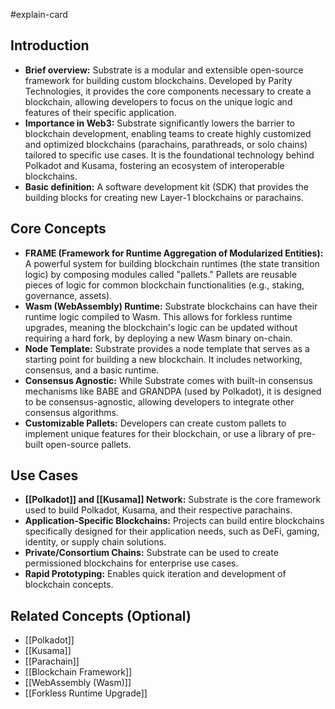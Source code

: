 #explain-card

## Introduction

- **Brief overview:** Substrate is a modular and extensible open-source framework for building custom blockchains. Developed by Parity Technologies, it provides the core components necessary to create a blockchain, allowing developers to focus on the unique logic and features of their specific application.
- **Importance in Web3:** Substrate significantly lowers the barrier to blockchain development, enabling teams to create highly customized and optimized blockchains (parachains, parathreads, or solo chains) tailored to specific use cases. It is the foundational technology behind Polkadot and Kusama, fostering an ecosystem of interoperable blockchains.
- **Basic definition:** A software development kit (SDK) that provides the building blocks for creating new Layer-1 blockchains or parachains.

## Core Concepts

- **FRAME (Framework for Runtime Aggregation of Modularized Entities):** A powerful system for building blockchain runtimes (the state transition logic) by composing modules called "pallets." Pallets are reusable pieces of logic for common blockchain functionalities (e.g., staking, governance, assets).
- **Wasm (WebAssembly) Runtime:** Substrate blockchains can have their runtime logic compiled to Wasm. This allows for forkless runtime upgrades, meaning the blockchain's logic can be updated without requiring a hard fork, by deploying a new Wasm binary on-chain.
- **Node Template:** Substrate provides a node template that serves as a starting point for building a new blockchain. It includes networking, consensus, and a basic runtime.
- **Consensus Agnostic:** While Substrate comes with built-in consensus mechanisms like BABE and GRANDPA (used by Polkadot), it is designed to be consensus-agnostic, allowing developers to integrate other consensus algorithms.
- **Customizable Pallets:** Developers can create custom pallets to implement unique features for their blockchain, or use a library of pre-built open-source pallets.

## Use Cases

- **[[Polkadot]] and [[Kusama]] Network:** Substrate is the core framework used to build Polkadot, Kusama, and their respective parachains.
- **Application-Specific Blockchains:** Projects can build entire blockchains specifically designed for their application needs, such as DeFi, gaming, identity, or supply chain solutions.
- **Private/Consortium Chains:** Substrate can be used to create permissioned blockchains for enterprise use cases.
- **Rapid Prototyping:** Enables quick iteration and development of blockchain concepts.

## Related Concepts (Optional)

- [[Polkadot]]
- [[Kusama]]
- [[Parachain]]
- [[Blockchain Framework]]
- [[WebAssembly (Wasm)]]
- [[Forkless Runtime Upgrade]]
